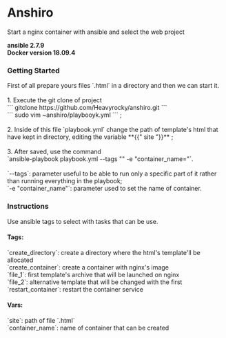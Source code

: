 # Anshiro
<p>Start a nginx container with ansible and select the web project</p>

**ansible 2.7.9** <br />
**Docker version 18.09.4**
### Getting Started
<p>
First of all prepare yours files `.html` in a directory and then we can start it.<br /><br />
1. Execute the git clone of project<br />
```
gitclone https://github.com/Heavyrocky/anshiro.git
```
<br />
```
sudo vim ~anshiro/playbooyk.yml
```
;<br /><br />
2. Inside of this file `playbook.yml` change the path of template's html that have kept in directory, editing the variable **{{" site "}}** ;<br /><br />
3. After saved, use the command<br />
`ansible-playbook playbook.yml --tags "<tags>" -e "container_name=<container_name>"`.<br /><br />
`--tags`: parameter useful to be able to run only a specific part of it rather than running everything in the playbook; <br />
`-e "container_name"`: parameter used to set the name of container.

</p>

### Instructions

<p>
Use ansible tags to select with tasks that can be use. <br />
</p>

#### Tags:<br />
<p>
`create_directory`: create a directory where the html's template'll be allocated <br />
`create_container`: create a container with nginx's image<br />
`file_1`: first template's archive that will be launched on nginx<br />
`file_2`: alternative template that will be changed with the first<br />
`restart_container`: restart the container service<br />
</p>

#### Vars:<br />
<p>
`site`: path of file `<yoursite>.html`<br />
`container_name`: name of container that can be created<br />
</p>
